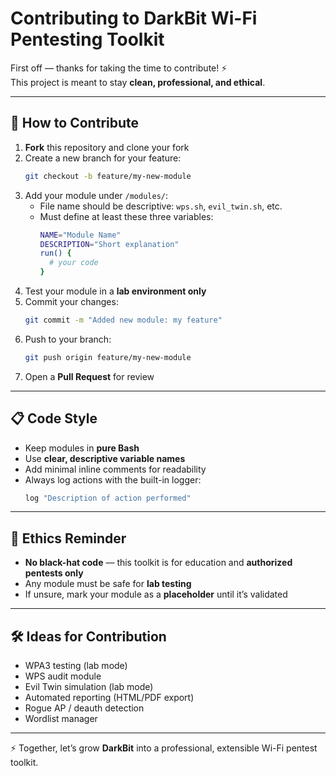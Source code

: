 # Contributing to DarkBit Wi-Fi Pentesting Toolkit

First off — thanks for taking the time to contribute! ⚡  
This project is meant to stay **clean, professional, and ethical**.

---

## 🚀 How to Contribute
1. **Fork** this repository and clone your fork
2. Create a new branch for your feature:  
   ```bash
   git checkout -b feature/my-new-module
   ```
3. Add your module under `/modules/`:
   - File name should be descriptive: `wps.sh`, `evil_twin.sh`, etc.
   - Must define at least these three variables:  
     ```bash
     NAME="Module Name"
     DESCRIPTION="Short explanation"
     run() {
       # your code
     }
     ```
4. Test your module in a **lab environment only**
5. Commit your changes:  
   ```bash
   git commit -m "Added new module: my feature"
   ```
6. Push to your branch:  
   ```bash
   git push origin feature/my-new-module
   ```
7. Open a **Pull Request** for review

---

## 📋 Code Style
- Keep modules in **pure Bash**
- Use **clear, descriptive variable names**
- Add minimal inline comments for readability
- Always log actions with the built-in logger:  
  ```bash
  log "Description of action performed"
  ```

---

## 🔐 Ethics Reminder
- **No black-hat code** — this toolkit is for education and **authorized pentests only**
- Any module must be safe for **lab testing**
- If unsure, mark your module as a **placeholder** until it’s validated

---

## 🛠 Ideas for Contribution
- WPA3 testing (lab mode)
- WPS audit module
- Evil Twin simulation (lab mode)
- Automated reporting (HTML/PDF export)
- Rogue AP / deauth detection
- Wordlist manager

---

⚡ Together, let’s grow **DarkBit** into a professional, extensible Wi-Fi pentest toolkit.
